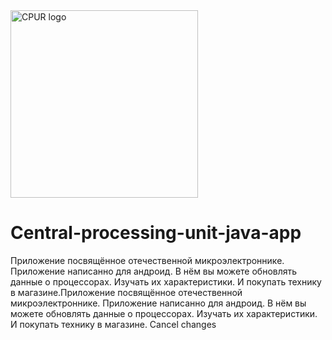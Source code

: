<img src="https://sun9-62.userapi.com/s/v1/ig2/8AZilq2dyTwZk2L-khRsyxATCea-A27D8Ek26RYhz-kvqJqfS0YHQNAu2Yu0No09emVrzUObvN45TDFIniWaMaxi.jpg?size=512x512&quality=96&type=album" alt="CPUR logo" height="300">

# Central-processing-unit-java-app
Приложение посвящённое отечественной микроэлектроннике. Приложение написанно для андроид. В нём вы можете обновлять данные о процессорах. Изучать их характеристики. И покупать технику в магазине.Приложение посвящённое отечественной микроэлектроннике. Приложение написанно для андроид. В нём вы можете обновлять данные о процессорах. Изучать их характеристики. И покупать технику в магазине.
Cancel changes
